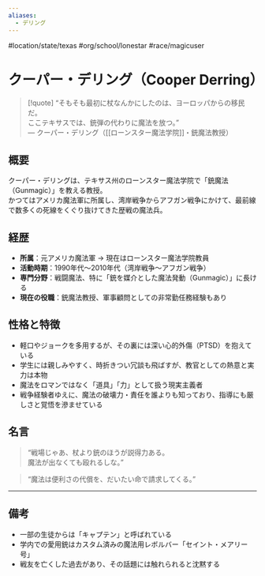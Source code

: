 ```yaml
---
aliases:
  - デリング
---
```

#location/state/texas #org/school/lonestar #race/magicuser 
# クーパー・デリング（Cooper Derring）

> [!quote]
“そもそも最初に杖なんかにしたのは、ヨーロッパからの移民だ。  
> ここテキサスでは、銃弾の代わりに魔法を放つ。”  
> — クーパー・デリング（[[ローンスター魔法学院]]・銃魔法教授）

## 概要

クーパー・デリングは、テキサス州のローンスター魔法学院で「銃魔法（Gunmagic）」を教える教授。  
かつてはアメリカ魔法軍に所属し、湾岸戦争からアフガン戦争にかけて、最前線で数多くの死線をくぐり抜けてきた歴戦の魔法兵。

## 経歴

- **所属**：元アメリカ魔法軍 → 現在はローンスター魔法学院教員  
- **活動時期**：1990年代〜2010年代（湾岸戦争〜アフガン戦争）  
- **専門分野**：戦闘魔法、特に「銃を媒介とした魔法発動（Gunmagic）」に長ける  
- **現在の役職**：銃魔法教授、軍事顧問としての非常勤任務経験もあり

## 性格と特徴

- 軽口やジョークを多用するが、その裏には深い心的外傷（PTSD）を抱えている  
- 学生には親しみやすく、時折きつい冗談も飛ばすが、教官としての熱意と実力は本物  
- 魔法をロマンではなく「道具」「力」として扱う現実主義者  
- 戦争経験者ゆえに、魔法の破壊力・責任を誰よりも知っており、指導にも厳しさと覚悟を滲ませている

## 名言

> “戦場じゃあ、杖より銃のほうが説得力ある。  
> 魔法が出なくても殴れるしな。”

> “魔法は便利さの代償を、だいたい命で請求してくる。”

---

## 備考

- 一部の生徒からは「キャプテン」と呼ばれている  
- 学内での愛用銃はカスタム済みの魔法用レボルバー「セイント・メアリー号」  
- 戦友を亡くした過去があり、その話題には触れられると沈黙する

